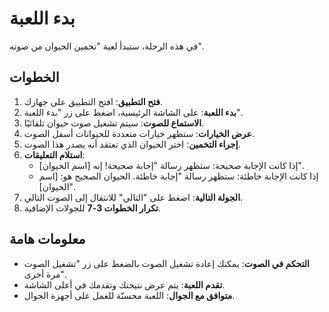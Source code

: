 # بدء اللعبة

في هذه الرحلة، ستبدأ لعبة "تخمين الحيوان من صوته".

## الخطوات

1. **فتح التطبيق**: افتح التطبيق على جهازك.
2. **بدء اللعبة**: على الشاشة الرئيسية، اضغط على زر "بدء اللعبة".
3. **الاستماع للصوت**: سيتم تشغيل صوت حيوان تلقائيًا.
4. **عرض الخيارات**: ستظهر خيارات متعددة للحيوانات أسفل الصوت.
5. **إجراء التخمين**: اختر الحيوان الذي تعتقد أنه يصدر هذا الصوت.
6. **استلام التعليقات**:
   - إذا كانت الإجابة صحيحة: ستظهر رسالة "إجابة صحيحة! إنه [اسم الحيوان]".
   - إذا كانت الإجابة خاطئة: ستظهر رسالة "إجابة خاطئة. الحيوان الصحيح هو: [اسم الحيوان]".
7. **الجولة التالية**: اضغط على "التالي" للانتقال إلى الصوت التالي.
8. **تكرار الخطوات 3-7** للجولات الإضافية.

## معلومات هامة

- **التحكم في الصوت**: يمكنك إعادة تشغيل الصوت بالضغط على زر "تشغيل الصوت مرة أخرى".
- **تقدم اللعبة**: يتم عرض نتيجتك وتقدمك في أعلى الشاشة.
- **متوافق مع الجوال**: اللعبة محسنّة للعمل على أجهزة الجوال.